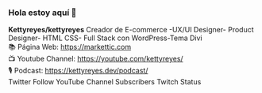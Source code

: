 ###  Hola estoy aquí 👋


**Kettyreyes/kettyreyes**
Creador de E-commerce -UX/UI Designer- Product Designer- HTML CSS- Full Stack con WordPress-Tema Divi<br>
📚 Página Web: https://markettic.com<br>
📺 Youtube Channel: https://youtube.com/kettyreyes/<br>
🎙️ Podcast: https://kettyreyes.dev/podcast/<br>
Twitter Follow YouTube Channel Subscribers Twitch Status<br>




